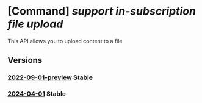 # [Command] _support in-subscription file upload_

This API allows you to upload content to a file

## Versions

### [2022-09-01-preview](/Resources/mgmt-plane/L3N1YnNjcmlwdGlvbnMve30vcHJvdmlkZXJzL21pY3Jvc29mdC5zdXBwb3J0L2ZpbGV3b3Jrc3BhY2VzL3t9L2ZpbGVzL3t9L3VwbG9hZA==/2022-09-01-preview.xml) **Stable**

<!-- mgmt-plane /subscriptions/{}/providers/microsoft.support/fileworkspaces/{}/files/{}/upload 2022-09-01-preview -->

### [2024-04-01](/Resources/mgmt-plane/L3N1YnNjcmlwdGlvbnMve30vcHJvdmlkZXJzL21pY3Jvc29mdC5zdXBwb3J0L2ZpbGV3b3Jrc3BhY2VzL3t9L2ZpbGVzL3t9L3VwbG9hZA==/2024-04-01.xml) **Stable**

<!-- mgmt-plane /subscriptions/{}/providers/microsoft.support/fileworkspaces/{}/files/{}/upload 2024-04-01 -->
